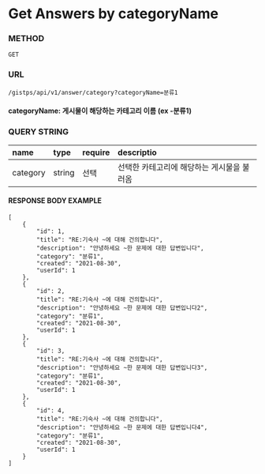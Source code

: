 # Get Answers by categoryName

### METHOD

```text
GET
```

### URL

```text
/gistps/api/v1/answer/category?categoryName=분류1
```

#### categoryName: 게시물이 해당하는 카테고리 이름 \(ex -분류1\)

### QUERY STRING

| name | type | require | descriptio |
| :--- | :--- | :--- | :--- |
| category | string | 선택 | 선택한 카테고리에 해당하는 게시물을 불러옴 |

#### RESPONSE BODY EXAMPLE

```text
[
    {
        "id": 1,
        "title": "RE:기숙사 ~에 대해 건의합니다",
        "description": "안녕하세요 ~한 문제에 대한 답변입니다",
        "category": "분류1",
        "created": "2021-08-30",
        "userId": 1
    },
    {
        "id": 2,
        "title": "RE:기숙사 ~에 대해 건의합니다",
        "description": "안녕하세요 ~한 문제에 대한 답변입니다2",
        "category": "분류1",
        "created": "2021-08-30",
        "userId": 1
    },
    {
        "id": 3,
        "title": "RE:기숙사 ~에 대해 건의합니다",
        "description": "안녕하세요 ~한 문제에 대한 답변입니다3",
        "category": "분류1",
        "created": "2021-08-30",
        "userId": 1
    },
    {
        "id": 4,
        "title": "RE:기숙사 ~에 대해 건의합니다",
        "description": "안녕하세요 ~한 문제에 대한 답변입니다4",
        "category": "분류1",
        "created": "2021-08-30",
        "userId": 1
    }
]
```

